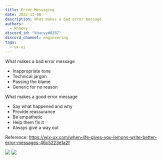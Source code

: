 ```yaml
---
title: Error Messaging
date: 2022-11-08
description: What makes a bad error message
authors:
  - khacvy
discord_id: "khacvy#8287"
discord_channel: engineering
tags:
  - ux-ui
---
```


What makes a bad error message

- Inappropriate tone
- Technical jargon
- Passing the blame
- Generic for no reason

What makes a good error message

- Say what happened and why
- Provide reassurance
- Be empathetic
- Help them fix it
- Always give a way out

Reference: https://wix-ux.com/when-life-gives-you-lemons-write-better-error-messages-46c5223e1a2f

![](assets/202211081111---error-messaging_pasted-image-20221108111328.webp)
![](assets/202211081111---error-messaging_pasted-image-20221108111346.webp)

